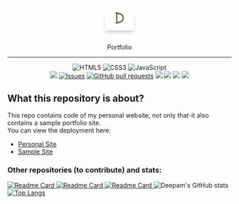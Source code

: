 <p align="center">
<img width="100px"src="assets/DA.png" align="center" alt="Deepam-Portfolio" />
</p>
<p align="center">Portfolio</p><hr>
<p align="center">
<img alt="HTML5" src="https://img.shields.io/badge/html5%20-%23E34F26.svg?&style=for-the-badge&logo=html5&logoColor=white"/>
<img alt="CSS3" src="https://img.shields.io/badge/css3%20-%231572B6.svg?&style=for-the-badge&logo=css3&logoColor=white"/>
<img alt="JavaScript" src="https://img.shields.io/badge/javascript%20-%23323330.svg?&style=for-the-badge&logo=javascript&logoColor=%23F7DF1E"/><br/>
<img src="https://img.shields.io/github/license/Deepam-Aggarwal/Deepam-Portfolio?color=blue&logo=GitHub"/>
<a href="https://github.com/Deepam-Aggarwal/Deepam-Portfolio/issues"><img alt="Issues" src="https://img.shields.io/github/issues/Deepam-Aggarwal/Deepam-Portfolio?logo=GitHub&color=blue" /></a>
<a href="https://github.com/Deepam-Aggarwal/Deepam-Portfolio/pulls"><img alt="GitHub pull requests" src="https://img.shields.io/github/issues-pr/Deepam-Aggarwal/Deepam-Portfolio?logo=GitHub&color=blue" /></a>
<a href="https://github.com/Deepam-Aggarwal/Deepam-Portfolio/pulls">
<img src="https://img.shields.io/github/issues-pr-closed/Deepam-Aggarwal/Deepam-Portfolio?color=blue&logo=GitHub"/></a>
<img src="https://img.shields.io/github/watchers/Deepam-Aggarwal/Deepam-Portfolio?logo=GitHub&style=flat"/>
<img src="https://img.shields.io/github/forks/Deepam-Aggarwal/Deepam-Portfolio?logo=GitHub&style=flat"/>
<img src="https://img.shields.io/github/languages/count/Deepam-Aggarwal/Deepam-Portfolio?logo=GitHub"/>
</p>

## What this repository is about?
This repo contains code of my personal website, not only that-it also contains a sample portfolio site.
<br /> You can view the deployment here:
<ul><li><a href="https://deepam-aggarwal.github.io/Deepam-Portfolio/index.html">Personal Site</a></li><li><a href="https://deepam-aggarwal.github.io/Deepam-Portfolio/sample.html">Sample Site</a></li></ul>

### Other repositories (to contribute) and stats:
[![Readme Card](https://github-readme-stats.vercel.app/api/pin/?username=Deepam-Aggarwal&repo=TempShop&show_owner=true&title_color=fff&icon_color=79ff97&text_color=9f9f9f&bg_color=151515)
](https://github.com/Deepam-Aggarwal/TempShop)
[![Readme Card](https://github-readme-stats.vercel.app/api/pin/?username=Deepam-Aggarwal&repo=codify&show_owner=true&title_color=fff&icon_color=79ff97&text_color=9f9f9f&bg_color=151515)
](https://github.com/Deepam-Aggarwal/codify)
[![Readme Card](https://github-readme-stats.vercel.app/api/pin/?username=Deepam-Aggarwal&repo=Codes&show_owner=true&title_color=fff&icon_color=79ff97&text_color=9f9f9f&bg_color=151515)
](https://github.com/Deepam-Aggarwal/Codes)
![Deepam's GitHub stats](https://github-readme-stats.vercel.app/api?username=Deepam-Aggarwal&count_private=true&show_icons=true&theme=radical)
[![Top Langs](https://github-readme-stats.vercel.app/api/top-langs/?username=Deepam-Aggarwal)](https://github.com/Deepam-Aggarwal)